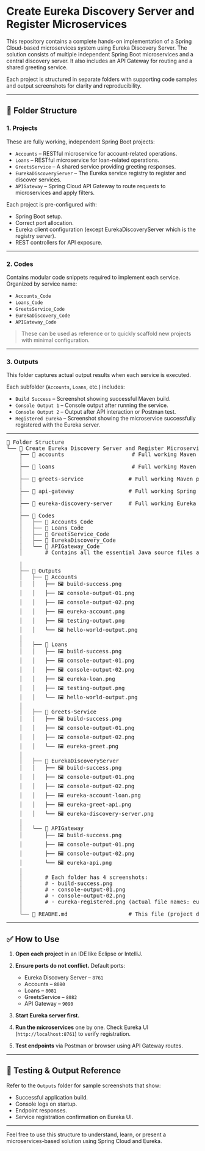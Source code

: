 # Create Eureka Discovery Server and Register Microservices

This repository contains a complete hands-on implementation of a Spring Cloud-based microservices system using Eureka Discovery Server. The solution consists of multiple independent Spring Boot microservices and a central discovery server. It also includes an API Gateway for routing and a shared greeting service.

Each project is structured in separate folders with supporting code samples and output screenshots for clarity and reproducibility.

---

## 📁 Folder Structure

### 1. **Projects**

These are fully working, independent Spring Boot projects:

* `Accounts` – RESTful microservice for account-related operations.
* `Loans` – RESTful microservice for loan-related operations.
* `GreetsService` – A shared service providing greeting responses.
* `EurekaDiscoveryServer` – The Eureka service registry to register and discover services.
* `APIGateway` – Spring Cloud API Gateway to route requests to microservices and apply filters.

Each project is pre-configured with:

* Spring Boot setup.
* Correct port allocation.
* Eureka client configuration (except EurekaDiscoveryServer which is the registry server).
* REST controllers for API exposure.

---

### 2. **Codes**

Contains modular code snippets required to implement each service. Organized by service name:

* `Accounts_Code`
* `Loans_Code`
* `GreetsService_Code`
* `EurekaDiscovery_Code`
* `APIGateway_Code`

> These can be used as reference or to quickly scaffold new projects with minimal configuration.

---

### 3. **Outputs**

This folder captures actual output results when each service is executed.

Each subfolder (`Accounts`, `Loans`, etc.) includes:

* `Build Success` – Screenshot showing successful Maven build.
* `Console Output 1` – Console output after running the service.
* `Console Output 2` – Output after API interaction or Postman test.
* `Registered Eureka` – Screenshot showing the microservice successfully registered with the Eureka server.

---

<pre>📁 Folder Structure
└── 📁 Create Eureka Discovery Server and Register Microservices
    ├── 📁 accounts                     # Full working Maven project for Accounts microservice (Eureka client)
    │
    ├── 📁 loans                        # Full working Maven project for Loans microservice (Eureka client)
    │
    ├── 📁 greets-service              # Full working Maven project (Eureka client)
    │
    ├── 📁 api-gateway                 # Full working Spring Cloud API Gateway project (Eureka client)
    │
    ├── 📁 eureka-discovery-server     # Full working Eureka Discovery Server (Eureka server)
    │
    ├── 📁 Codes
    │   ├── 📁 Accounts_Code
    │   ├── 📁 Loans_Code
    │   ├── 📁 GreetsService_Code
    │   ├── 📁 EurekaDiscovery_Code
    │   └── 📁 APIGateway_Code
    │       # Contains all the essential Java source files and configuration required for exercises.

    │
    ├── 📁 Outputs
    │   ├── 📁 Accounts
    │   │   ├── 🖼️ build-success.png
    │   │   ├── 🖼️ console-output-01.png
    │   │   ├── 🖼️ console-output-02.png
    │   │   ├── 🖼️ eureka-account.png
    │   │   ├── 🖼️ testing-output.png
    │   │   └── 🖼️ hello-world-output.png
    │
    │   ├── 📁 Loans
    │   │   ├── 🖼️ build-success.png
    │   │   ├── 🖼️ console-output-01.png
    │   │   ├── 🖼️ console-output-02.png
    │   │   ├── 🖼️ eureka-loan.png
    │   │   ├── 🖼️ testing-output.png
    │   │   └── 🖼️ hello-world-output.png
    │
    │   ├── 📁 Greets-Service
    │   │   ├── 🖼️ build-success.png
    │   │   ├── 🖼️ console-output-01.png
    │   │   ├── 🖼️ console-output-02.png
    │   │   └── 🖼️ eureka-greet.png
    │
    │   ├── 📁 EurekaDiscoveryServer
    │   │   ├── 🖼️ build-success.png
    │   │   ├── 🖼️ console-output-01.png
    │   │   ├── 🖼️ console-output-02.png
    │   │   ├── 🖼️ eureka-account-loan.png
    │   │   ├── 🖼️ eureka-greet-api.png
    │   │   └── 🖼️ eureka-discovery-server.png
    │
    │   └── 📁 APIGateway
    │       ├── 🖼️ build-success.png
    │       ├── 🖼️ console-output-01.png
    │       ├── 🖼️ console-output-02.png
    │       └── 🖼️ eureka-api.png
    │
    │       # Each folder has 4 screenshots:
    │       # - build-success.png
    │       # - console-output-01.png
    │       # - console-output-02.png
    │       # - eureka-registered.png (actual file names: eureka-account.png, eureka-loan.png, etc.)
    │
    └── 📄 README.md                   # This file (project documentation)</pre>

---

## ✅ How to Use

1. **Open each project** in an IDE like Eclipse or IntelliJ.
2. **Ensure ports do not conflict.** Default ports:

   * Eureka Discovery Server – `8761`
   * Accounts – `8080`
   * Loans – `8081`
   * GreetsService – `8082`
   * API Gateway – `9090`
3. **Start Eureka server first.**
4. **Run the microservices** one by one. Check Eureka UI (`http://localhost:8761`) to verify registration.
5. **Test endpoints** via Postman or browser using API Gateway routes.

---

## 🧪 Testing & Output Reference

Refer to the `Outputs` folder for sample screenshots that show:

* Successful application build.
* Console logs on startup.
* Endpoint responses.
* Service registration confirmation on Eureka UI.

---

Feel free to use this structure to understand, learn, or present a microservices-based solution using Spring Cloud and Eureka.


